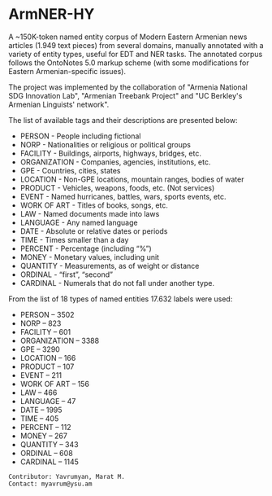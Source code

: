 # ArmNER-HY

A ~150K-token named entity corpus of Modern Eastern Armenian news articles (1.949 text pieces) from several domains, manually annotated with a variety of entity types, useful for EDT and NER tasks. The annotated corpus follows the OntoNotes 5.0 markup scheme (with some modifications for Eastern Armenian-specific issues).

The project was implemented by the collaboration of "Armenia National SDG Innovation Lab", "Armenian Treebank Project" and "UC Berkley's Armenian Linguists' network". 

The list of available tags and their descriptions are presented below:

* PERSON - People including fictional
* NORP - Nationalities or religious or political groups
* FACILITY - Buildings, airports, highways, bridges, etc.
* ORGANIZATION - Companies, agencies, institutions, etc.
* GPE - Countries, cities, states
* LOCATION - Non-GPE locations, mountain ranges, bodies of water
* PRODUCT - Vehicles, weapons, foods, etc. (Not services)
* EVENT - Named hurricanes, battles, wars, sports events, etc.
* WORK OF ART - Titles of books, songs, etc.
* LAW - Named documents made into laws
* LANGUAGE - Any named language
* DATE - Absolute or relative dates or periods
* TIME - Times smaller than a day
* PERCENT - Percentage (including “%”)
* MONEY - Monetary values, including unit
* QUANTITY - Measurements, as of weight or distance
* ORDINAL - “first”, “second”
* CARDINAL - Numerals that do not fall under another type.

From the list of 18 types of named entities 17.632 labels were used:

* PERSON – 3502
* NORP – 823
* FACILITY – 601
* ORGANIZATION – 3388
* GPE – 3290
* LOCATION – 166
* PRODUCT – 107
* EVENT – 211
* WORK OF ART – 156
* LAW – 466
* LANGUAGE – 47
* DATE – 1995
* TIME – 405
* PERCENT – 112
* MONEY – 267
* QUANTITY – 343
* ORDINAL – 608
* CARDINAL – 1145

```
Contributor: Yavrumyan, Marat M.
Contact: myavrum@ysu.am
```
